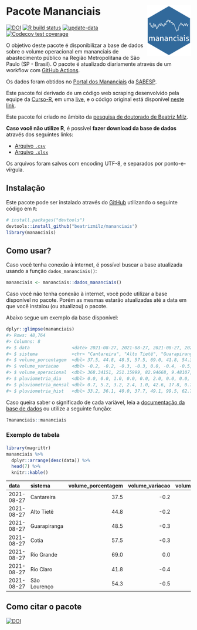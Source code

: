 
<!-- README.md is generated from README.Rmd. Please edit that file -->

# Pacote Mananciais <img src="man/figures/hexlogo.png" align="right" width = "120px"/>

<!-- badges: start -->

[![DOI](https://zenodo.org/badge/DOI/10.5281/zenodo.4733056.svg)](https://doi.org/10.5281/zenodo.4733056)
[![R build
status](https://github.com/beatrizmilz/mananciais/workflows/R-CMD-check/badge.svg)](https://github.com/beatrizmilz/mananciais/actions)
[![update-data](https://github.com/beatrizmilz/mananciais/actions/workflows/2-update_data.yaml/badge.svg)](https://github.com/beatrizmilz/mananciais/actions/workflows/2-update_data.yaml)
[![Codecov test
coverage](https://codecov.io/gh/beatrizmilz/mananciais/branch/master/graph/badge.svg)](https://codecov.io/gh/beatrizmilz/mananciais?branch=master)
<!-- badges: end -->

O objetivo deste pacote é disponibilizar a base de dados sobre o volume
operacional em mananciais de abastecimento público na Região
Metropolitana de São Paulo (SP - Brasil). O pacote é atualizado
diariamente através de um workflow com [GitHub
Actions](https://github.com/beatrizmilz/mananciais/actions).

Os dados foram obtidos no [Portal dos
Mananciais](http://mananciais.sabesp.com.br/Situacao) da
[SABESP](http://site.sabesp.com.br/site/Default.aspx).

Este pacote foi derivado de um código web scraping desenvolvido pela
equipe da [Curso-R](https://www.curso-r.com/), em uma
[live](https://youtu.be/jvZIxrMmOcQ), e o código original está
disponível [neste
link](https://github.com/curso-r/lives/blob/master/drafts/20200730_scraper_sabesp.R).

Este pacote foi criado no âmbito da [pesquisa de doutorado de Beatriz
Milz](https://beatrizmilz.github.io/tese/).

**Caso você não utilize R**, é possível **fazer download da base de
dados** através dos seguintes links:

  - [Arquivo
    `.csv`](https://github.com/beatrizmilz/mananciais/raw/master/inst/extdata/mananciais.csv)
  - [Arquivo
    `.xlsx`](https://github.com/beatrizmilz/mananciais/blob/master/inst/extdata/mananciais.xlsx?raw=true)

Os arquivos foram salvos com encoding UTF-8, e separados por
ponto-e-vírgula.

## Instalação

Este pacote pode ser instalado através do [GitHub](https://github.com/)
utilizando o seguinte código em `R`:

``` r
# install.packages("devtools")
devtools::install_github("beatrizmilz/mananciais")
library(mananciais)
```

## Como usar?

Caso você tenha conexão à internet, é possível buscar a base atualizada
usando a função `dados_mananciais()`:

``` r
mananciais <- mananciais::dados_mananciais() 
```

Caso você não tenha conexão à internet, você pode utilizar a base
disponível no pacote. Porém as mesmas estarão atualizadas até a data em
que você instalou (ou atualizou) o pacote.

Abaixo segue um exemplo da base disponível:

``` r
dplyr::glimpse(mananciais)
#> Rows: 48,764
#> Columns: 8
#> $ data                <date> 2021-08-27, 2021-08-27, 2021-08-27, 2021-08-27, 2…
#> $ sistema             <chr> "Cantareira", "Alto Tietê", "Guarapiranga", "Cotia…
#> $ volume_porcentagem  <dbl> 37.5, 44.8, 48.5, 57.5, 69.0, 41.8, 54.3, 37.7, 45…
#> $ volume_variacao     <dbl> -0.2, -0.2, -0.3, -0.3, 0.0, -0.4, -0.5, -0.2, -0.…
#> $ volume_operacional  <dbl> 368.34151, 251.15999, 82.94668, 9.48107, 77.37170,…
#> $ pluviometria_dia    <dbl> 0.0, 0.0, 1.0, 0.0, 0.0, 2.0, 0.0, 0.0, 0.0, 0.0, …
#> $ pluviometria_mensal <dbl> 0.7, 5.2, 3.2, 2.4, 1.0, 42.6, 17.8, 0.7, 5.2, 2.2…
#> $ pluviometria_hist   <dbl> 33.2, 36.1, 40.0, 37.7, 49.1, 99.5, 62.7, 33.2, 36…
```

Caso queira saber o significado de cada variável, leia a [documentação
da base de
dados](https://beatrizmilz.github.io/mananciais/reference/mananciais.html)
ou utilize a seguinte função:

``` r
?mananciais::mananciais
```

### Exemplo de tabela

``` r
library(magrittr)
mananciais %>% 
  dplyr::arrange(desc(data)) %>% 
  head(7) %>%
  knitr::kable()
```

| data       | sistema      | volume\_porcentagem | volume\_variacao | volume\_operacional | pluviometria\_dia | pluviometria\_mensal | pluviometria\_hist |
| :--------- | :----------- | ------------------: | ---------------: | ------------------: | ----------------: | -------------------: | -----------------: |
| 2021-08-27 | Cantareira   |                37.5 |            \-0.2 |           368.34151 |                 0 |                  0.7 |               33.2 |
| 2021-08-27 | Alto Tietê   |                44.8 |            \-0.2 |           251.15999 |                 0 |                  5.2 |               36.1 |
| 2021-08-27 | Guarapiranga |                48.5 |            \-0.3 |            82.94668 |                 1 |                  3.2 |               40.0 |
| 2021-08-27 | Cotia        |                57.5 |            \-0.3 |             9.48107 |                 0 |                  2.4 |               37.7 |
| 2021-08-27 | Rio Grande   |                69.0 |              0.0 |            77.37170 |                 0 |                  1.0 |               49.1 |
| 2021-08-27 | Rio Claro    |                41.8 |            \-0.4 |             5.70899 |                 2 |                 42.6 |               99.5 |
| 2021-08-27 | São Lourenço |                54.3 |            \-0.5 |            48.19693 |                 0 |                 17.8 |               62.7 |

## Como citar o pacote

[![DOI](https://zenodo.org/badge/DOI/10.5281/zenodo.4733056.svg)](https://doi.org/10.5281/zenodo.4733056)
